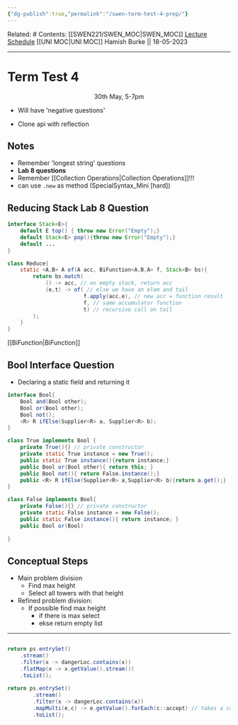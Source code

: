 ```yaml
---
{"dg-publish":true,"permalink":"/swen-term-test-4-prep/"}
---
```


Related: #
Contents: [[SWEN221/SWEN_MOC\|SWEN_MOC]]
[Lecture Schedule](https://ecs.wgtn.ac.nz/Courses/SWEN221_2023T1/LectureSchedule)
[[UNI MOC\|UNI MOC]]
Hamish Burke || 18-05-2023
***

# Term Test 4

<p align="center">
30th May, 5-7pm
</p>


- Will have 'negative questions'

- Clone api with reflection

## Notes

- Remember 'longest string' questions
- **Lab 8 questions**
- Remember [[Collection Operations\|Collection Operations]]!!!
- can use `.new` as method (SpecialSyntax_Mini [hard])

## Reducing Stack Lab 8 Question

```java
interface Stack<E>{
	default E top() { throw new Error("Empty");}
	default Stack<E> pop(){throw new Error("Empty");}
	default ...
}

class Reduce{
	static <A,B> A of(A acc, BiFunction<A,B,A> f, Stack<B> bs){
		return bs.match(
			() -> acc, // on empty stack, return acc
			(e,t) -> of( // else we have an elem and tail
						f.apply(acc,e), // new acc = function result
						f, // same accumulator function
						t) // recursive call on tail
		);
	}
}
```

[[BiFunction\|BiFunction]]

## Bool Interface Question

- Declaring a static field and returning it

```java
interface Bool{
	Bool and(Bool other);
	Bool or(Bool other);
	Bool not();
	<R> R ifElse(Supplier<R> a, Supplier<R> b);
}

class True implements Bool {
	private True(){} // private constructor
	private static True instance = new True();
	public static True instance(){return instance;}
	public Bool or(Bool other){ return this; }
	public Bool not(){ return False.instance();}
	public <R> R ifElse(Supplier<R> a,Supplier<R> b){return a.get();}
}

class False implements Bool{
	private False(){} // private constructor
	private static False instance = new False();
	public static False instance(){ return instance; }
	public Bool or(Bool)
	
}
```

## Conceptual Steps

- Main problem division
	- Find max height
	- Select all towers with that height
- Refined problem division:
	- If possible find max height
		- if there is max select
		- ekse return empty list


***

```java

return ps.entrySet()
	.stream()
	.filter(x -> dangerLoc.contains(x))
	.flatMap(x -> x.getValue().stream())
	.toList();
	
return ps.entrySet()
		.stream()
		.filter(x -> dangerLoc.contains(x))
		.mapMulti(e,c) -> e.getValue().forEach(c::accept) // takes a consumer
		.toList();

```